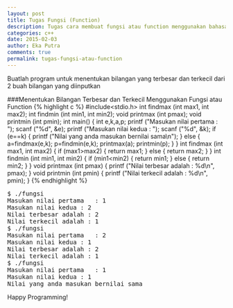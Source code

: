 ```yaml
---
layout: post
title: Tugas Fungsi (Function)
description: Tugas cara membuat fungsi atau function menggunakan bahasa pemrogramman c++
categories: c++
date: 2015-02-03
author: Eka Putra
comments: true
permalink: tugas-fungsi-atau-function
---
```


Buatlah program untuk menentukan bilangan yang terbesar dan terkecil dari 2 buah bilangan yang diinputkan

###Menentukan Bilangan Terbesar dan Terkecil Menggunakan Fungsi atau Function
{% highlight c %}
#include<stdio.h>
int findmax (int max1, int max2);
int findmin (int min1, int min2);
void printmax (int pmax);
void printmin (int pmin);
int main()
{
	int e,k,a,p;
	printf ("Masukan nilai pertama	: ");
	scanf ("%d", &e);
	printf ("Masukan nilai kedua	: ");
	scanf ("%d", &k);
	if (e==k)
	{
		printf ("Nilai yang anda masukan bernilai sama\n");
	}
	else
	{
	a=findmax(e,k);
	p=findmin(e,k);
	printmax(a);
	printmin(p);
	}
}
int findmax (int max1, int max2)
{
	if (max1>max2)
	{
		return max1;
	}
	else
	{
		return max2;
	}
}
int findmin (int min1, int min2)
{
	if (min1<min2)
	{
		return min1;
	}
	else
	{
		return min2;
	}
}
void printmax (int pmax)
{
	printf ("Nilai terbesar adalah : %d\n", pmax);
}
void printmin (int pmin)
{
	printf ("Nilai terkecil adalah : %d\n", pmin);
}
{% endhighlight %}

<div class="console">
<pre>
<span class="ps1">$</span> ./fungsi
Masukan nilai pertama	: 1
Masukan nilai kedua	: 2
Nilai terbesar adalah : 2
Nilai terkecil adalah : 1
<span class="ps1">$</span> ./fungsi
Masukan nilai pertama	: 2
Masukan nilai kedua	: 1
Nilai terbesar adalah : 2
Nilai terkecil adalah : 1
<span class="ps1">$</span> ./fungsi
Masukan nilai pertama	: 1
Masukan nilai kedua	: 1
Nilai yang anda masukan bernilai sama
</pre>
</div>

Happy Programming!
